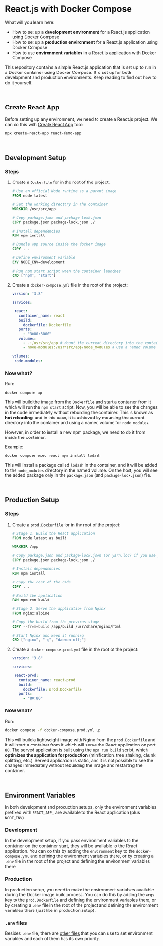 # React.js with Docker Compose

What will you learn here:

- How to set up a **development environment** for a React.js application using Docker Compose
- How to set up a **production environment** for a React.js application using Docker Compose
- How to use **environment variables** in a React.js application with Docker Compose

This repository contains a simple React.js application that is set up
to run in a Docker container using Docker Compose. It is set up for both
development and production environments. Keep reading to find out how
to do it yourself.

<br/>

## Create React App

Before setting up any environment, we need to create a React.js project.
We can do this with [Create React App](https://create-react-app.dev/) tool:

```bash
npx create-react-app react-demo-app
```

<br/>

## Development Setup

### Steps

1. Create a `Dockerfile` for in the root of the project:
   ```Dockerfile
   # Use an official Node runtime as a parent image
   FROM node:latest
   
   # Set the working directory in the container
   WORKDIR /usr/src/app
   
   # Copy package.json and package-lock.json
   COPY package.json package-lock.json ./
   
   # Install dependencies
   RUN npm install
   
   # Bundle app source inside the docker image
   COPY . .
   
   # Define environment variable
   ENV NODE_ENV=development
   
   # Run npm start script when the container launches
   CMD ["npm", "start"]
   ```

2. Create a `docker-compose.yml` file in the root of the project:
   ```yaml
   version: "3.8"
   
   services:
   
    react:
      container_name: react
      build:
        dockerfile: Dockerfile
      ports:
        - "3000:3000"
      volumes:
        - .:/usr/src/app # Mount the current directory into the container
        - node-modules:/usr/src/app/node_modules # Use a named volume for node_modules
   
   volumes:
    node-modules:
   ```

### Now what?

Run:

```bash
docker compose up
```

This will build the image from the `Dockerfile` and start a container
from it which will run the `npm start` script.
Now, you will be able to see the changes in the code immediately without
rebuilding the container. This is known as **hot reloading**, and in this
case, it is achieved by mounting the current directory into the container
and using a named volume for `node_modules`.

However, in order to install a new npm package, we need to do it from
inside the container.

Example:

```bash
docker compose exec react npm install lodash
```

This will install a package called `lodash` in the container, and it will
be added to the `node_modules` directory in the named volume. On the host,
you will see the added package only in the `package.json` (and
`package-lock.json`) file.

<br/>

## Production Setup

### Steps

1. Create a `prod.Dockerfile` for in the root of the project:
   ```Dockerfile
   # Stage 1: Build the React application
   FROM node:latest as build
   
   WORKDIR /app
   
   # Copy package.json and package-lock.json (or yarn.lock if you use yarn)
   COPY package.json package-lock.json ./
   
   # Install dependencies
   RUN npm install
   
   # Copy the rest of the code
   COPY . .
   
   # Build the application
   RUN npm run build
   
   # Stage 2: Serve the application from Nginx
   FROM nginx:alpine
   
   # Copy the build from the previous stage
   COPY --from=build /app/build /usr/share/nginx/html
   
   # Start Nginx and keep it running
   CMD ["nginx", "-g", "daemon off;"]
   ```

2. Create a `docker-compose.prod.yml` file in the root of the project:
   ```yaml
   version: "3.8"
   
   services:
   
    react-prod:
      container_name: react-prod
      build:
        dockerfile: prod.Dockerfile
      ports:
        - "80:80"
   ```

### Now what?

Run:

```bash
docker compose -f docker-compose.prod.yml up
```

This will build a lightweight image with Nginx from the `prod.Dockerfile`
and it will start a container from it which will serve the React application
on port `80`.
The served application is built using the `npm run build` script, which
**optimizes the application for production** (minification, tree shaking,
chunk splitting, etc.).
Served application is static, and it is not possible to see the changes
immediately without rebuilding the image and restarting the container.

<br/>

## Environment Variables

In both development and production setups, only the environment variables
prefixed with `REACT_APP_` are available to the React application (plus
`NODE_ENV`).

### Development

In the development setup, if you pass environment variables to the container
on the container start, they will be available to the React application.
You can do this by adding the `environment` key to the `docker-compose.yml`
and defining the environment variables there, or by creating a `.env` file
in the root of the project and defining the environment variables there.

### Production

In production setup, you need to make the environment variables available
during the Docker image build process. You can do this by adding the `args`
key to the `prod.Dockerfile` and defining the environment variables there,
or by creating a `.env` file in the root of the project and defining the
environment variables there (just like in production setup).

### `.env` files

Besides `.env` file, there are
[other files](https://create-react-app.dev/docs/adding-custom-environment-variables/#what-other-env-files-can-be-used)
that you can use to set environment variables and each of them has its
own priority.
